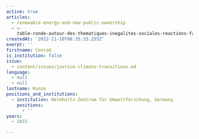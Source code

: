 ```yaml
---
active: true
articles:
  - renewable-energy-and-new-public-ownership
  - >-
    table-ronde-autour-des-thematiques-inegalites-sociales-reactions-face-au-changement-et-gouvernance-et-democratie-
createdAt: '2022-11-10T08:35:33.255Z'
exerpt: ''
firstname: Conrad
is_institution: false
issue:
  - content/issues/justice-climate-transitions.md
language:
  - null
  - null
lastname: Kunze
positions_and_institutions:
  - institution: Helmholtz-Zentrum für Umweltforschung, Germany
    positions:
      - ''
years:
  - 2015

---
```

